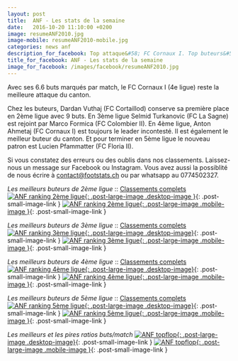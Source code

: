 ```yaml
---
layout: post
title:  ANF - Les stats de la semaine
date:   2016-10-20 11:10:00 +0200
image: resumeANF2010.jpg
image-mobile: resumeANF2010-mobile.jpg
categories: news anf
description_for_facebook: Top attaque&#58; FC Cornaux I. Top buteurs&#58; Dardan Vuthaj, Selmid Turkanovic, Marco Formica, Anton Ahmetaj et Lucien Pfammatter
title_for_facebook: ANF - Les stats de la semaine
image_for_facebook: /images/facebook/resumeANF2010.jpg
---
```

Avec ses 6.6 buts marqués par match, le FC Cornaux I (4e ligue) reste la meilleure attaque du canton.

Chez les buteurs, Dardan Vuthaj (FC Cortaillod) conserve sa première place en 2ème ligue avec 9 buts. En 3ème ligue Selmid Turkanovic (FC La Sagne) est rejoint par Marco Formica (FC Colombier II). En 4ème ligue, Anton Ahmetaj (FC Cornaux I) est toujours le leader incontesté. Il est également le meilleur buteur du canton. Et pour terminer en 5ème ligue le nouveau patron est Lucien Pfammatter (FC Floria II).

Si vous constatez des erreurs ou des oublis dans nos classements. Laissez-nous un message sur Facebook ou Instagram. Vous avez aussi la possiblité de nous écrire à contact@footstats.ch ou par whatsapp au 0774502327.

_Les meilleurs buteurs de 2ème ligue_ :: [Classements complets]({{site.url}}/anf/2eme-ligue)
[![ANF ranking 2ème ligue]({{site.url}}/images/posts/rankings/resumeANF22010.jpg){: .post-large-image .desktop-image }]({{site.url}}/images/posts/rankings/resumeANF22010.jpg){: .post-small-image-link }
[![ANF ranking 2ème ligue]({{site.url}}/images/posts/rankings/resumeANF22010-mobile.jpg){: .post-large-image .mobile-image }]({{site.url}}/images/posts/rankings/resumeANF22010-mobile.jpg){: .post-small-image-link }

_Les meilleurs buteurs de 3ème ligue_ :: [Classements complets]({{site.url}}/anf/3eme-ligue)
[![ANF ranking 3ème ligue]({{site.url}}/images/posts/rankings/resumeANF32010.jpg){: .post-large-image .desktop-image}]({{site.url}}/images/posts/rankings/resumeANF32010.jpg){: .post-small-image-link }
[![ANF ranking 3ème ligue]({{site.url}}/images/posts/rankings/resumeANF32010-mobile.jpg){: .post-large-image .mobile-image }]({{site.url}}/images/posts/rankings/resumeANF32010-mobile.jpg){: .post-small-image-link }

_Les meilleurs buteurs de 4ème ligue_ :: [Classements complets]({{site.url}}/anf/4eme-ligue)
[![ANF ranking 4ème ligue]({{site.url}}/images/posts/rankings/resumeANF42010.jpg){: .post-large-image .desktop-image}]({{site.url}}/images/posts/rankings/resumeANF42010.jpg){: .post-small-image-link }
[![ANF ranking 4ème ligue]({{site.url}}/images/posts/rankings/resumeANF42010-mobile.jpg){: .post-large-image .mobile-image }]({{site.url}}/images/posts/rankings/resumeANF42010-mobile.jpg){: .post-small-image-link }

_Les meilleurs buteurs de 5ème ligue_ :: [Classements complets]({{site.url}}/anf/5eme-ligue)
[![ANF ranking 5ème ligue]({{site.url}}/images/posts/rankings/resumeANF52010.jpg){: .post-large-image .desktop-image}]({{site.url}}/images/posts/rankings/resumeANF52010.jpg){: .post-small-image-link }
[![ANF ranking 5ème ligue]({{site.url}}/images/posts/rankings/resumeANF52010-mobile.jpg){: .post-large-image .mobile-image }]({{site.url}}/images/posts/rankings/resumeANF52010-mobile.jpg){: .post-small-image-link }

_Les meilleurs et les pires ratios buts/match_
[![ANF topflop]({{site.url}}/images/posts/topflop/ANF2010.jpg){: .post-large-image .desktop-image}]({{site.url}}/images/posts/topflop/ANF2010.jpg){: .post-small-image-link }
[![ANF topflop]({{site.url}}/images/posts/topflop/ANF2010.jpg){: .post-large-image .mobile-image }]({{site.url}}/images/posts/topflop/ANF2010.jpg){: .post-small-image-link }